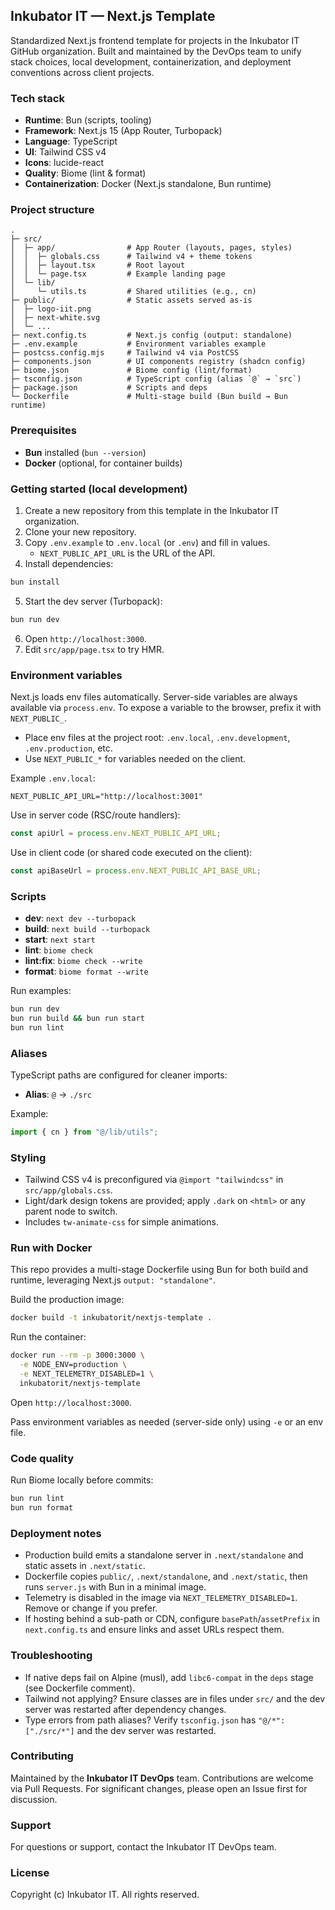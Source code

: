 ## Inkubator IT — Next.js Template

Standardized Next.js frontend template for projects in the Inkubator IT GitHub organization. Built and maintained by the DevOps team to unify stack choices, local development, containerization, and deployment conventions across client projects.

### Tech stack

- **Runtime**: Bun (scripts, tooling)
- **Framework**: Next.js 15 (App Router, Turbopack)
- **Language**: TypeScript
- **UI**: Tailwind CSS v4
- **Icons**: lucide-react
- **Quality**: Biome (lint & format)
- **Containerization**: Docker (Next.js standalone, Bun runtime)

### Project structure

```
.
├─ src/
│  ├─ app/                # App Router (layouts, pages, styles)
│  │  ├─ globals.css      # Tailwind v4 + theme tokens
│  │  ├─ layout.tsx       # Root layout
│  │  └─ page.tsx         # Example landing page
│  └─ lib/
│     └─ utils.ts         # Shared utilities (e.g., cn)
├─ public/                # Static assets served as-is
│  ├─ logo-iit.png
│  ├─ next-white.svg
│  └─ ...
├─ next.config.ts         # Next.js config (output: standalone)
├─ .env.example           # Environment variables example
├─ postcss.config.mjs     # Tailwind v4 via PostCSS
├─ components.json        # UI components registry (shadcn config)
├─ biome.json             # Biome config (lint/format)
├─ tsconfig.json          # TypeScript config (alias `@` → `src`)
├─ package.json           # Scripts and deps
└─ Dockerfile             # Multi-stage build (Bun build → Bun runtime)
```

### Prerequisites

- **Bun** installed (`bun --version`)
- **Docker** (optional, for container builds)

### Getting started (local development)

1. Create a new repository from this template in the Inkubator IT organization.
2. Clone your new repository.
3. Copy `.env.example` to `.env.local` (or `.env`) and fill in values.
   - `NEXT_PUBLIC_API_URL` is the URL of the API.
4. Install dependencies:

```sh
bun install
```

5. Start the dev server (Turbopack):

```sh
bun run dev
```

6. Open `http://localhost:3000`.
7. Edit `src/app/page.tsx` to try HMR.

### Environment variables

Next.js loads env files automatically. Server-side variables are always available via `process.env`. To expose a variable to the browser, prefix it with `NEXT_PUBLIC_`.

- Place env files at the project root: `.env.local`, `.env.development`, `.env.production`, etc.
- Use `NEXT_PUBLIC_*` for variables needed on the client.

Example `.env.local`:

```env
NEXT_PUBLIC_API_URL="http://localhost:3001"
```

Use in server code (RSC/route handlers):

```ts
const apiUrl = process.env.NEXT_PUBLIC_API_URL;
```

Use in client code (or shared code executed on the client):

```ts
const apiBaseUrl = process.env.NEXT_PUBLIC_API_BASE_URL;
```

### Scripts

- **dev**: `next dev --turbopack`
- **build**: `next build --turbopack`
- **start**: `next start`
- **lint**: `biome check`
- **lint:fix**: `biome check --write`
- **format**: `biome format --write`

Run examples:

```sh
bun run dev
bun run build && bun run start
bun run lint
```

### Aliases

TypeScript paths are configured for cleaner imports:

- **Alias**: `@` → `./src`

Example:

```ts
import { cn } from "@/lib/utils";
```

### Styling

- Tailwind CSS v4 is preconfigured via `@import "tailwindcss"` in `src/app/globals.css`.
- Light/dark design tokens are provided; apply `.dark` on `<html>` or any parent node to switch.
- Includes `tw-animate-css` for simple animations.

### Run with Docker

This repo provides a multi-stage Dockerfile using Bun for both build and runtime, leveraging Next.js `output: "standalone"`.

Build the production image:

```sh
docker build -t inkubatorit/nextjs-template .
```

Run the container:

```sh
docker run --rm -p 3000:3000 \
  -e NODE_ENV=production \
  -e NEXT_TELEMETRY_DISABLED=1 \
  inkubatorit/nextjs-template
```

Open `http://localhost:3000`.

Pass environment variables as needed (server-side only) using `-e` or an env file.

### Code quality

Run Biome locally before commits:

```sh
bun run lint
bun run format
```

### Deployment notes

- Production build emits a standalone server in `.next/standalone` and static assets in `.next/static`.
- Dockerfile copies `public/`, `.next/standalone`, and `.next/static`, then runs `server.js` with Bun in a minimal image.
- Telemetry is disabled in the image via `NEXT_TELEMETRY_DISABLED=1`. Remove or change if you prefer.
- If hosting behind a sub-path or CDN, configure `basePath`/`assetPrefix` in `next.config.ts` and ensure links and asset URLs respect them.

### Troubleshooting

- If native deps fail on Alpine (musl), add `libc6-compat` in the `deps` stage (see Dockerfile comment).
- Tailwind not applying? Ensure classes are in files under `src/` and the dev server was restarted after dependency changes.
- Type errors from path aliases? Verify `tsconfig.json` has `"@/*": ["./src/*"]` and the dev server was restarted.

### Contributing

Maintained by the **Inkubator IT DevOps** team. Contributions are welcome via Pull Requests. For significant changes, please open an Issue first for discussion.

### Support

For questions or support, contact the Inkubator IT DevOps team.

### License

Copyright (c) Inkubator IT. All rights reserved.
